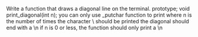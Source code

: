 Write a function that draws a diagonal line on the terminal. prototype; void print_diagonal(int n); you can only use _putchar function to print where n is the number of times the character \ should be printed the diagonal should end with a \n if n is 0 or less, the function should only print a \n

